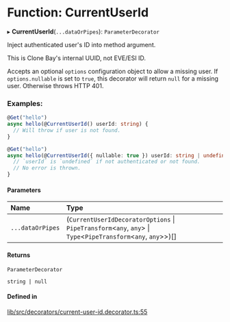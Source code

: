 # Function: CurrentUserId

▸ **CurrentUserId**(`...dataOrPipes`): `ParameterDecorator`

Inject authenticated user's ID into method argument.

This is Clone Bay's internal UUID, not EVE/ESI ID.

Accepts an optional `options` configuration object to allow a missing user.
If `options.nullable` is set to `true`, this decorator will return `null` for
a missing user. Otherwise throws HTTP 401.

### Examples:

```ts
@Get("hello")
async hello(@CurrentUserId() userId: string) {
  // Will throw if user is not found.
}
```

```ts
@Get("hello")
async hello(@CurrentUserId({ nullable: true }) userId: string | undefined) {
  // `userId` is `undefined` if not authenticated or not found.
  // No error is thrown.
}
```

#### Parameters

| Name | Type |
| :------ | :------ |
| `...dataOrPipes` | (`CurrentUserIdDecoratorOptions` \| `PipeTransform`\<`any`, `any`\> \| `Type`\<`PipeTransform`\<`any`, `any`\>\>)[] |

#### Returns

`ParameterDecorator`

`string | null`

#### Defined in

[lib/src/decorators/current-user-id.decorator.ts:55](https://github.com/joonashak/nestjs-clone-bay/blob/main/lib/src/decorators/current-user-id.decorator.ts#L55)
